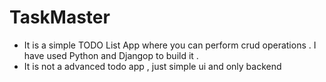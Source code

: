 # TaskMaster 

- It is a simple TODO List App where you can perform crud operations . I have used Python and Djangop  to build it .
- It is not a advanced todo app , just simple ui and only backend 

